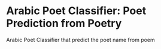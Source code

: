 # Arabic Poet Classifier: Poet Prediction from Poetry

Arabic Poet Classifier that predict the poet name from poem
